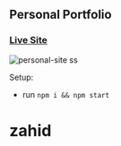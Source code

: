 ## Personal Portfolio

### [Live Site](https://jsmasterypro.com)

![personal-site ss](https://user-images.githubusercontent.com/45768533/125585800-9c8ae7ff-44f7-4d64-b730-fe596d132f9b.JPG)


Setup:
- run ```npm i && npm start```

# zahid

